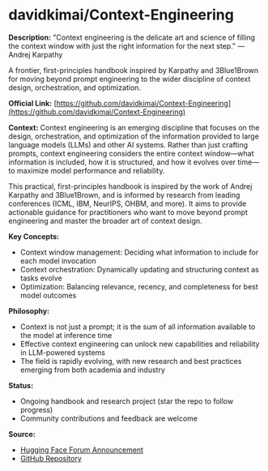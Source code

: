 # davidkimai/Context-Engineering

**Description:**
"Context engineering is the delicate art and science of filling the context window with just the right information for the next step." — Andrej Karpathy

A frontier, first-principles handbook inspired by Karpathy and 3Blue1Brown for moving beyond prompt engineering to the wider discipline of context design, orchestration, and optimization.

**Official Link:** [https://github.com/davidkimai/Context-Engineering](https://github.com/davidkimai/Context-Engineering)

**Context:**
Context engineering is an emerging discipline that focuses on the design, orchestration, and optimization of the information provided to large language models (LLMs) and other AI systems. Rather than just crafting prompts, context engineering considers the entire context window—what information is included, how it is structured, and how it evolves over time—to maximize model performance and reliability.

This practical, first-principles handbook is inspired by the work of Andrej Karpathy and 3Blue1Brown, and is informed by research from leading conferences (ICML, IBM, NeurIPS, OHBM, and more). It aims to provide actionable guidance for practitioners who want to move beyond prompt engineering and master the broader art of context design.

**Key Concepts:**
- Context window management: Deciding what information to include for each model invocation
- Context orchestration: Dynamically updating and structuring context as tasks evolve
- Optimization: Balancing relevance, recency, and completeness for best model outcomes

**Philosophy:**
- Context is not just a prompt; it is the sum of all information available to the model at inference time
- Effective context engineering can unlock new capabilities and reliability in LLM-powered systems
- The field is rapidly evolving, with new research and best practices emerging from both academia and industry

**Status:**
- Ongoing handbook and research project (star the repo to follow progress)
- Community contributions and feedback are welcome

**Source:**
- [Hugging Face Forum Announcement](https://discuss.huggingface.co/t/context-engineering-a-practical-first-principles-handbook-with-research-from-june-2025-icml-ibm-neurips-ohbm-and-more/161124)
- [GitHub Repository](https://github.com/davidkimai/Context-Engineering) 